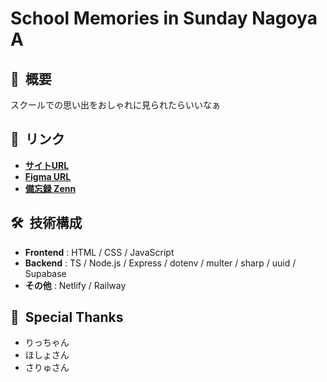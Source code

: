 # School Memories in Sunday Nagoya A
## 📸&nbsp;&nbsp;概要
スクールでの思い出をおしゃれに見られたらいいなぁ
## 🔗&nbsp;&nbsp;リンク
- [**サイトURL**](https://nagoya-sun-a-memories.netlify.app/)
- [**Figma URL**](https://www.figma.com/design/b4jBlq8sMQ4byhgoOr12uL/memories)
- [**備忘録 Zenn**](https://zenn.dev/litkyan/scraps/f9b230a250953c)
## 🛠️&nbsp;&nbsp;技術構成
- **Frontend** : HTML / CSS / JavaScript
- **Backend** : TS / Node.js / Express / dotenv / multer / sharp / uuid / Supabase
- **その他** : Netlify / Railway
## 🎉&nbsp;&nbsp;Special Thanks
- りっちゃん
- ほしょさん
- さりゅさん
